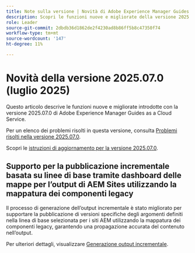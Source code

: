 ```yaml
---
title: Note sulla versione | Novità di Adobe Experience Manager Guides versione 2025.07.0
description: Scopri le funzioni nuove e migliorate della versione 2025.07.0 di Adobe Experience Manager Guides
role: Leader
source-git-commit: 2dbdb36d1862de2f4230ad8b86ff5b8c47350f74
workflow-type: tm+mt
source-wordcount: '147'
ht-degree: 11%

---
```


# Novità della versione 2025.07.0 (luglio 2025)

Questo articolo descrive le funzioni nuove e migliorate introdotte con la versione 2025.07.0 di Adobe Experience Manager Guides as a Cloud Service.

Per un elenco dei problemi risolti in questa versione, consulta [Problemi risolti nella versione 2025.07.0](fixed-issues-2025-07-0.md).

Scopri le [istruzioni di aggiornamento per la versione 2025.07.0](../release-info/upgrade-instructions-2025-07-0.md).

## Supporto per la pubblicazione incrementale basata su linee di base tramite dashboard delle mappe per l’output di AEM Sites utilizzando la mappatura dei componenti legacy

Il processo di generazione dell’output incrementale è stato migliorato per supportare la pubblicazione di versioni specifiche degli argomenti definiti nella linea di base selezionata per i siti AEM utilizzando la mappatura dei componenti legacy, garantendo una propagazione accurata del contenuto nell’output.

Per ulteriori dettagli, visualizzare [Generazione output incrementale](../user-guide/generate-output-aem-site.md).
